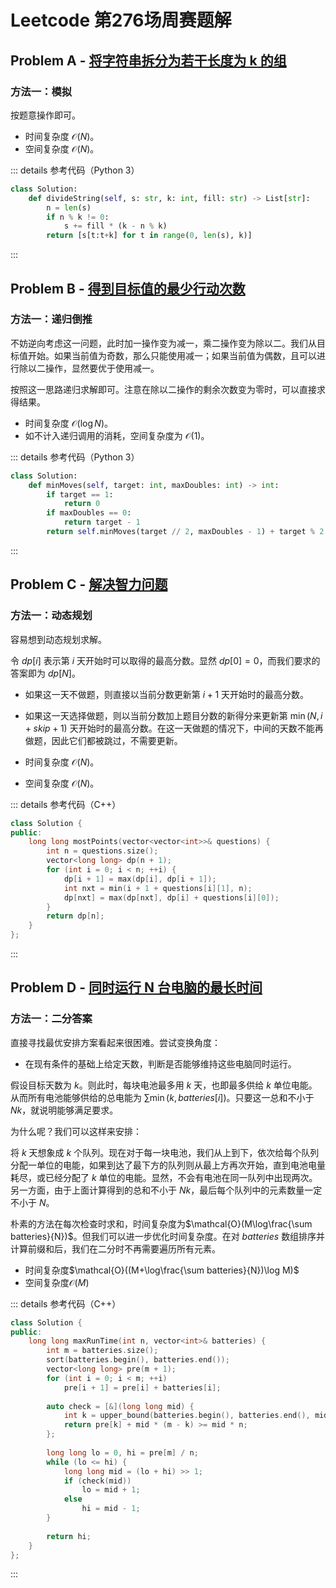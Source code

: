 # Leetcode 第276场周赛题解

## Problem A - [将字符串拆分为若干长度为 k 的组](https://leetcode-cn.com/problems/divide-a-string-into-groups-of-size-k/)

### 方法一：模拟

按题意操作即可。

- 时间复杂度 $\mathcal{O}(N)$。
- 空间复杂度 $\mathcal{O}(N)$。

::: details 参考代码（Python 3）

```python
class Solution:
    def divideString(self, s: str, k: int, fill: str) -> List[str]:
        n = len(s)
        if n % k != 0:
            s += fill * (k - n % k)
        return [s[t:t+k] for t in range(0, len(s), k)]
```

:::

## Problem B - [得到目标值的最少行动次数](https://leetcode-cn.com/problems/minimum-moves-to-reach-target-score/)

### 方法一：递归倒推

不妨逆向考虑这一问题，此时加一操作变为减一，乘二操作变为除以二。我们从目标值开始。如果当前值为奇数，那么只能使用减一；如果当前值为偶数，且可以进行除以二操作，显然要优于使用减一。

按照这一思路递归求解即可。注意在除以二操作的剩余次数变为零时，可以直接求得结果。

- 时间复杂度 $\mathcal{O}(\log N)$。
- 如不计入递归调用的消耗，空间复杂度为 $\mathcal{O}(1)$。

::: details 参考代码（Python 3）

```python
class Solution:
    def minMoves(self, target: int, maxDoubles: int) -> int:
        if target == 1:
            return 0
        if maxDoubles == 0:
            return target - 1
        return self.minMoves(target // 2, maxDoubles - 1) + target % 2 + 1
```

:::

## Problem C - [解决智力问题](https://leetcode-cn.com/problems/solving-questions-with-brainpower/)

### 方法一：动态规划

容易想到动态规划求解。

令 $dp[i]$ 表示第 $i$ 天开始时可以取得的最高分数。显然 $dp[0]=0$，而我们要求的答案即为 $dp[N]$。

- 如果这一天不做题，则直接以当前分数更新第 $i + 1$ 天开始时的最高分数。
- 如果这一天选择做题，则以当前分数加上题目分数的新得分来更新第 $\min(N, i + skip + 1)$ 天开始时的最高分数。在这一天做题的情况下，中间的天数不能再做题，因此它们都被跳过，不需要更新。

- 时间复杂度 $\mathcal{O}(N)$。
- 空间复杂度 $\mathcal{O}(N)$。

::: details 参考代码（C++）

```cpp
class Solution {
public:
    long long mostPoints(vector<vector<int>>& questions) {
        int n = questions.size();
        vector<long long> dp(n + 1);
        for (int i = 0; i < n; ++i) {
            dp[i + 1] = max(dp[i], dp[i + 1]);
            int nxt = min(i + 1 + questions[i][1], n);
            dp[nxt] = max(dp[nxt], dp[i] + questions[i][0]);
        }
        return dp[n];
    }
};
```

:::

## Problem D - [同时运行 N 台电脑的最长时间](https://leetcode-cn.com/problems/maximum-running-time-of-n-computers/)

### 方法一：二分答案

直接寻找最优安排方案看起来很困难。尝试变换角度：

- 在现有条件的基础上给定天数，判断是否能够维持这些电脑同时运行。

假设目标天数为 $k$。则此时，每块电池最多用 $k$ 天，也即最多供给 $k$ 单位电能。从而所有电池能够供给的总电能为 $\sum\min(k, batteries[i])$。只要这一总和不小于 $Nk$，就说明能够满足要求。

为什么呢？我们可以这样来安排：

将 $k$ 天想象成 $k$ 个队列。现在对于每一块电池，我们从上到下，依次给每个队列分配一单位的电能，如果到达了最下方的队列则从最上方再次开始，直到电池电量耗尽，或已经分配了 $k$ 单位的电能。显然，不会有电池在同一队列中出现两次。另一方面，由于上面计算得到的总和不小于 $Nk$，最后每个队列中的元素数量一定不小于 $N$。

朴素的方法在每次检查时求和，时间复杂度为$\mathcal{O}(M\log\frac{\sum batteries}{N})$。但我们可以进一步优化时间复杂度。在对 $batteries$ 数组排序并计算前缀和后，我们在二分时不再需要遍历所有元素。

- 时间复杂度$\mathcal{O}((M+\log\frac{\sum batteries}{N})\log M)$
- 空间复杂度$\mathcal{O}(M)$

::: details 参考代码（C++）

```cpp
class Solution {
public:
    long long maxRunTime(int n, vector<int>& batteries) {
        int m = batteries.size();
        sort(batteries.begin(), batteries.end());
        vector<long long> pre(m + 1);
        for (int i = 0; i < m; ++i)
            pre[i + 1] = pre[i] + batteries[i];
        
        auto check = [&](long long mid) {
            int k = upper_bound(batteries.begin(), batteries.end(), mid) - batteries.begin();
            return pre[k] + mid * (m - k) >= mid * n; 
        };
        
        long long lo = 0, hi = pre[m] / n;
        while (lo <= hi) {
            long long mid = (lo + hi) >> 1;
            if (check(mid))
                lo = mid + 1;
            else
                hi = mid - 1;
        }
        
        return hi;
    }
};
```

:::

<Utterances />
